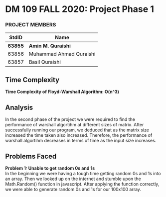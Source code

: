 # DM 109 FALL 2020: Project Phase 1 #
### PROJECT MEMBERS ###
StdID | Name
------------ | -------------
**63855** | **Amin M. Quraishi** <!--this is the group leader in bold-->
63856 | Muhammad Ahmad Quraishi
63857 | Basil Quraishi
<!-- Replace name and student ids with acutally group member names and ids-->

## Time Complexity ##

**Time Complexity of Floyd-Warshall Algorithm: O(n^3)**  


## Analysis ## 
In the second phase of the project we were required to find the performance of warshall algortihm at different sizes of matrix. After successfully running our program, we deduced that as the matrix size increased the time taken also increased. Therefore, the performance of warshall algortihm decreases in terms of time as the input size increases. 

## Problems Faced ##  

**Problem 1: Unable to get random 0s and 1s**  
In the beginning we were having a tough time getting random 0s and 1s into an array. Then we looked up on the internet and stumble upon the Math.Random() function in javascript. After applying the function correctly, we were able to generate random 0s and 1s for our 100x100 array.  

